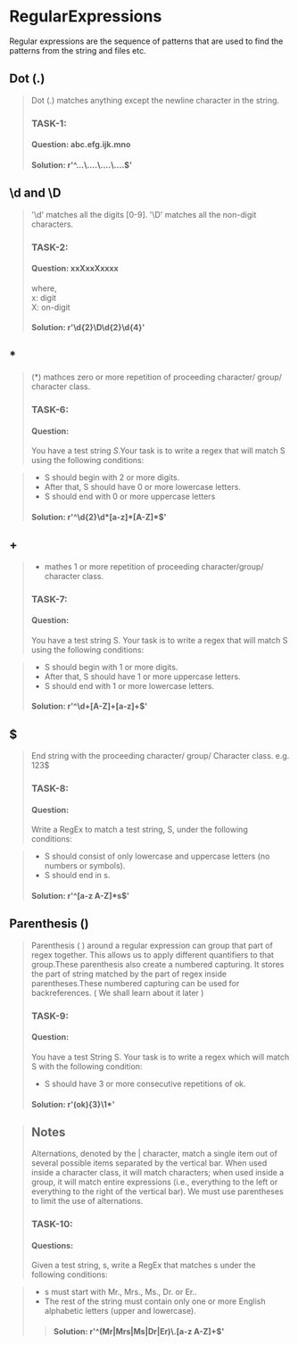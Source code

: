 # RegularExpressions
Regular expressions are the sequence of patterns that are used to find the patterns from the string and files etc. 

## Dot (.)</br>
>Dot (.) matches anything except the newline character in the string.</br>
>### TASK-1: </br>
>#### Question: abc.efg.ijk.mno</br>
>#### Solution: r'^...\\....\\....\\....$'

## \d and \D</br>
>'\d' matches all the digits [0-9].
>'\D' matches all the non-digit characters. 
>### TASK-2:</br> 
>#### Question: xxXxxXxxxx</br>
>where,</br>
>     x: digit</br>
>     X: on-digit</br>
>#### Solution: r'\d{2}\D\d{2}\d{4}'

## * 
>(*) mathces zero or more repetition of proceeding character/ group/  character class.
>### TASK-6:</br>
>#### Question: 
>You have a test string <i>S</i>.Your task is to write a regex that will match S using the following conditions:</br>

>* S should begin with 2 or more digits.</br>
>* After that, S should have 0 or more lowercase letters.</br>
>* S should end with 0 or more uppercase letters</br>
> #### Solution: r'^\\d{2}\\d*[a-z]\*[A-Z]\*$'

## +
>+ mathes 1 or more repetition of proceeding character/group/ character class.
>### TASK-7: </br>
>#### Question: 
>You have a test string S. Your task is to write a regex that will match S using the following conditions:

>* S should begin with 1 or more digits.
>* After that, S should have 1 or more uppercase letters.
>* S should end with 1 or more lowercase letters.
>#### Solution: r'^\\d+[A-Z]+[a-z]+$'

## $
> End string with the proceeding character/ group/ Character class. e.g. 123$
>### TASK-8: </br>
>#### Question: 
>Write a RegEx to match a test string, S, under the following conditions:

>* S should consist of only lowercase and uppercase letters (no numbers or symbols).
>* S should end in s.
>#### Solution: r'^[a-z A-Z]\*s$'

## Parenthesis ()
>Parenthesis ( ) around a regular expression can group that part of regex together. This allows us to apply different quantifiers to that group.These parenthesis also create a numbered capturing. It stores the part of string matched by the part of regex inside parentheses.These numbered capturing can be used for backreferences. ( We shall learn about it later )
>### TASK-9: </br>
>#### Question: 
>You have a test String S. Your task is to write a regex which will match S with the following condition:
>* S should have 3 or more consecutive repetitions of ok.
>#### Solution: r'(ok){3}\\1*'

>## Notes
>Alternations, denoted by the | character, match a single item out of several possible items separated by the vertical bar. When used inside a character class, it will match characters; when used inside a group, it will match entire expressions (i.e., everything to the left or everything to the right of the vertical bar). We must use parentheses to limit the use of alternations.
>### TASK-10: </br>
>#### Questions:
>Given a test string, s, write a RegEx that matches s under the following conditions:

>* s must start with Mr., Mrs., Ms., Dr. or Er..
>* The rest of the string must contain only one or more English alphabetic letters (upper and lowercase).
>>#### Solution: r'^(Mr|Mrs|Ms|Dr|Er)\\.[a-z A-Z]+$'
